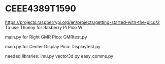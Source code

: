 # CEEE4389T1590
https://projects.raspberrypi.org/en/projects/getting-started-with-the-pico/2
To use Thonny for Rasberry Pi Pico W

main.py for Right GMR Pico:
GMRtest.py

main.py for Center Display Pico:
Displaytest.py

needed libraries:
imu.py
vector3d.py
easy_comms.py
